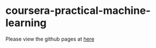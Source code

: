 # coursera-practical-machine-learning

Please view the github pages at [here](https://github.com/chiahsun/coursera-practical-machine-learning)
